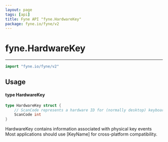 ```yaml
---
layout: page
tags: [api]
title: Fyne API "fyne.HardwareKey"
package: fyne.io/fyne/v2
---
```


# fyne.HardwareKey
---
```go
import "fyne.io/fyne/v2"
```

## Usage

#### type HardwareKey

```go
type HardwareKey struct {
	// ScanCode represents a hardware ID for (normally desktop) keyboard events.
	ScanCode int
}
```

HardwareKey contains information associated with physical key events Most applications should use [KeyName] for cross-platform compatibility.
